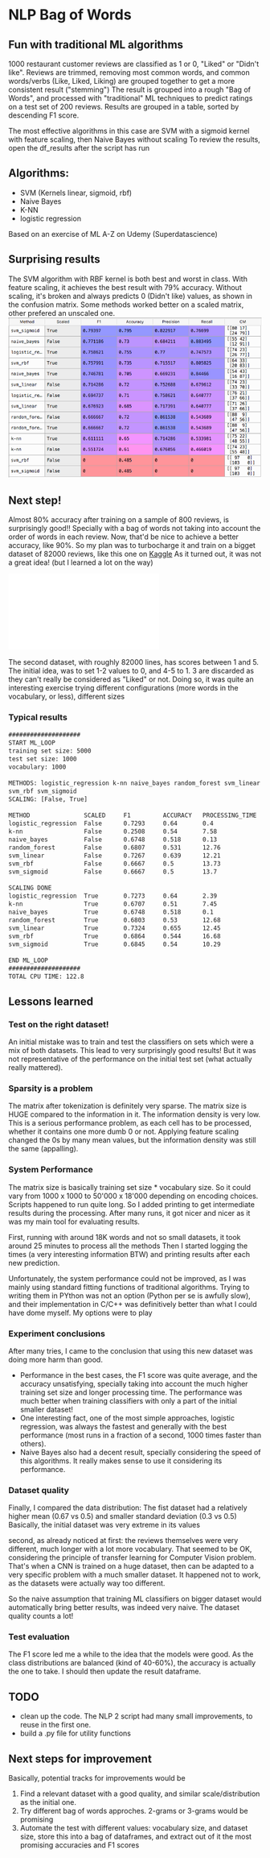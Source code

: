 # NLP Bag of Words
## Fun with traditional ML algorithms

1000 restaurant customer reviews are classified as 1 or 0, "Liked" or "Didn't like".
Reviews are trimmed, removing most common words, and common words/verbs (Like, Liked, Liking) are grouped together to get a more consistent result ("stemming")
The result is grouped into a rough "Bag of Words", and processed with "traditional" ML techniques to predict ratings on a test set of 200 reviews.
Results are grouped in a table, sorted by descending F1 score. 

The most effective algorithms in this case are SVM with a sigmoid kernel with feature scaling, then Naive Bayes without scaling
To review the results, open the df_results after the script has run

## Algorithms:
* SVM (Kernels linear, sigmoid, rbf)
* Naive Bayes
* K-NN
* logistic regression

Based on an exercise of ML A-Z on Udemy (Superdatascience)

## Surprising results
The SVM algorithm with RBF kernel is both best and worst in class. With feature scaling, it achieves the best result with 79% accuracy. Without scaling, it's broken and always predicts 0 (Didn't like) values, as shown in the confusion matrix.
Some methods worked better on a scaled matrix, other prefered an unscaled one.
![NLP Bag of Words Results](nlp_bag_of_words_results.png)


## Next step!
Almost 80% accuracy after training on a sample of 800 reviews, is surprisingly good!! Specially with a bag of words not taking into account the order of words in each review.
Now, that'd be nice to achieve a better accuracy, like 90%.
So my plan was to turbocharge it and train on a bigget dataset of 82000 reviews, like this one on [Kaggle](https://www.kaggle.com/c/restaurant-reviews/data "Restaurant reviews")
As it turned out, it was not a great idea! (but I learned a lot on the way)

![Script 2](nlp2.py)

The second dataset, with roughly 82000 lines, has scores between 1 and 5.
The initial idea, was to set 1-2 values to 0, and 4-5 to 1. 3 are discarded as they can't really be considered as "Liked" or not.
Doing so, it was quite an interesting exercise trying different configurations (more words in the vocabulary, or less), different sizes

### Typical results
```
####################
START ML_LOOP
training set size: 5000
test set size: 1000
vocabulary: 1000 

METHODS: logistic_regression k-nn naive_bayes random_forest svm_linear svm_rbf svm_sigmoid 
SCALING: [False, True] 

METHOD               SCALED     F1         ACCURACY   PROCESSING_TIME
logistic_regression  False      0.7293     0.64       0.4
k-nn                 False      0.2508     0.54       7.58
naive_bayes          False      0.6748     0.518      0.13
random_forest        False      0.6807     0.531      12.76
svm_linear           False      0.7267     0.639      12.21
svm_rbf              False      0.6667     0.5        13.73
svm_sigmoid          False      0.6667     0.5        13.7

SCALING DONE
logistic_regression  True       0.7273     0.64       2.39
k-nn                 True       0.6707     0.51       7.45
naive_bayes          True       0.6748     0.518      0.1
random_forest        True       0.6803     0.53       12.68
svm_linear           True       0.7324     0.655      12.45
svm_rbf              True       0.6864     0.544      16.68
svm_sigmoid          True       0.6845     0.54       10.29

END ML_LOOP
####################
TOTAL CPU TIME: 122.8
```
## Lessons learned

### Test on the right dataset!
An initial mistake was to train and test the classifiers on sets which were a mix of both datasets. This lead to very surprisingly good results!
But it was not representative of the performance on the initial test set (what actually really mattered).

### Sparsity is a problem
The matrix after tokenization is definitely very sparse. The matrix size is HUGE compared to the information in it. The information density is very low.
This is a serious performance problem, as each cell has to be processed, whether it contains one more dumb 0 or not.
Applying feature scaling changed the 0s by many mean values, but the information density was still the same (appalling).

### System Performance 
The matrix size is basically training set size * vocabulary size. So it could vary from 1000 x 1000 to 50'000 x 18'000 depending on encoding choices.
Scripts happened to run quite long. So I added printing to get intermediate results during the processing.
After many runs, it got nicer and nicer as it was my main tool for evaluating results.

First, running with around 18K words and not so small datasets, it took around 25 minutes to process all the methods
Then I started logging the times (a very interesting information BTW) and printing results after each new prediction.

Unfortunately, the system performance could not be improved, as I was mainly using standard fitting functions of traditional algorithms. 
Trying to writing them in PYthon was not an option (Python per se is awfully slow), and their implementation in C/C++ was definitively better than what I could have dome myself.
My options were to play

### Experiment conclusions
After many tries, I came to the conclusion that using this new dataset was doing more harm than good.
- Performance in the best cases, the F1 score was quite average, and the accuracy unsatisfying, specially taking into account the much higher training set size and longer processing time.
The performance was much better when training classifiers with only a part of the initial smaller dataset!
- One interesting fact, one of the most simple approaches, logistic regression, was always the fastest and generally with the best performance (most runs in a fraction of a second, 1000 times faster than others).
- Naive Bayes also had a decent result, specially considering the speed of this algorithms. It really makes sense to use it considering its performance.

### Dataset quality
Finally, I compared the data distribution:
The fist dataset had a relatively higher mean (0.67 vs 0.5) and smaller standard deviation (0.3 vs 0.5)
Basically, the initial dataset was very extreme in its values

second, as already noticed at first: the reviews themselves were very different, much longer with a lot more vocabulary.
That seemed to be OK, considering the principle of transfer learning for Computer Vision problem.
That's when a CNN is trained on a huge dataset, then can be adapted to a very specific problem with a much smaller dataset.
It happened not to work, as the datasets were actually way too different.

So the naive assumption that training ML classifiers on bigger dataset would automatically bring better results, was indeed very naive.
The dataset quality counts a lot!

### Test evaluation
The F1 score led me a while to the idea that the models were good. As the class distributions are balanced (kind of 40-60%), the accuracy is actually the one to take.
I should then update the result dataframe.

## TODO
- clean up the code. The NLP 2 script had many small improvements, to reuse in the first one. 
- build a .py file for utility functions

## Next steps for improvement
Basically, potential tracks for improvements would be
1. Find a relevant dataset with a good quality, and similar scale/distribution as the initial one.
2. Try different bag of words approches. 2-grams or 3-grams would be promising
3. Automate the test with different values: vocabulary size, and dataset size, store this into a bag of dataframes, and extract out of it the most promising accuracies and F1 scores
